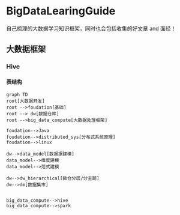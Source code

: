 # BigDataLearingGuide
自己梳理的大数据学习知识框架，同时也会包括收集的好文章 and 面经！



## 大数据框架
### Hive
#### 表结构

```mermaid
graph TD
root[大数据开发]
root -->foudation[基础]
root --> dw[数据仓库]
root -->big_data_compute[大数据处理框架]

foudation-->Java
foudation-->distributed_sys[分布式系统原理]
foudation-->linux

dw-->data_model[数据据建模]
data_model-->维度建模
data_model-->范式建模

dw-->dw_hierarchical[数仓分层/分主题]
dw-->dm[数据集市]


big_data_compute-->hive
big_data_compute-->spark

```

